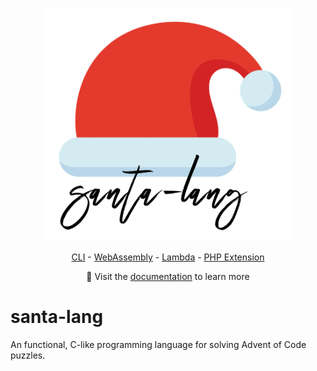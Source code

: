 <p align="center"><a href="https://eddmann.com/santa-lang-rs/"><img src="docs/assets/logo.png" alt="santa-lang" width="400px" /></a></p>
<p align="center"><a href="cli/">CLI</a> - <a href="wasm/">WebAssembly</a> - <a href="lambda/">Lambda</a> - <a href="php-ext/">PHP Extension</a></p>
<p align="center">📙 Visit the <a href="https://eddmann.com/santa-lang-rs/">documentation</a> to learn more</p>

# santa-lang

An functional, C-like programming language for solving Advent of Code puzzles.
